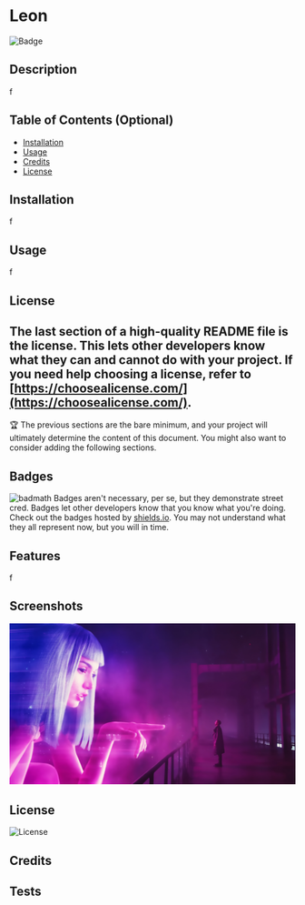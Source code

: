 
# Leon
![Badge](https://img.shields.io/static/v1?label=npm&message=inquirer&color=Red)
## Description
f
## Table of Contents (Optional)
- [Installation](#installation)
- [Usage](#usage)
- [Credits](#credits)
- [License](#license)
## Installation
f
## Usage
f
## License
The last section of a high-quality README file is the license. This lets other developers know what they can and cannot do with your project. If you need help choosing a license, refer to [https://choosealicense.com/](https://choosealicense.com/).
---
🏆 The previous sections are the bare minimum, and your project will ultimately determine the content of this document. You might also want to consider adding the following sections.
## Badges
![badmath](https://img.shields.io/github/languages/top/nielsenjared/badmath)
Badges aren't necessary, per se, but they demonstrate street cred. Badges let other developers know that you know what you're doing. Check out the badges hosted by [shields.io](https://shields.io/). You may not understand what they all represent now, but you will in time.
## Features
f
## Screenshots
![Screenshot](./assets/images/bladerunner.jpg)
## License
![License](https://img.shields.io/npm/l/inquirer)
## Credits
## Tests
